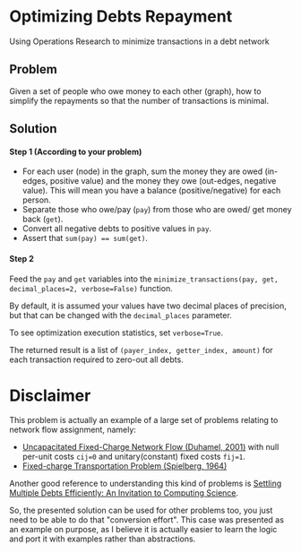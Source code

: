 # Optimizing Debts Repayment
Using Operations Research to minimize transactions in a debt network


## Problem
Given a set of people who owe money to each other (graph), how to simplify the repayments so that the number of transactions is minimal.


## Solution
#### Step 1 (According to your problem)
* For each user (node) in the graph, sum the money they are owed (in-edges, positive value) and the money they owe (out-edges, negative value). This will mean you have a balance (positive/negative) for each person. 
* Separate those who owe/pay (`pay`) from those who are owed/ get money back (`get`). 
* Convert all negative debts to positive values in `pay`.
* Assert that `sum(pay) == sum(get)`.


#### Step 2
Feed the `pay` and `get` variables into the `minimize_transactions(pay, get, decimal_places=2, verbose=False)` function. 

By default, it is assumed your values have two decimal places of precision, but that can be changed with the `decimal_places` parameter.

To see optimization execution statistics, set `verbose=True`.

The returned result is a list of `(payer_index, getter_index, amount)` for each transaction required to zero-out all debts.


# Disclaimer
This problem is actually an example of a large set of problems relating to network flow assignment, namely:
* [Uncapacitated Fixed-Charge Network Flow (Duhamel, 2001)](papers/duhamel2001.pdf) with null per-unit costs `cij=0` and unitary(constant) fixed costs `fij=1`. 
* [Fixed-charge Transportation Problem (Spielberg, 1964)](papers/spielberg1964.pdf)

Another good reference to understanding this kind of problems is [Settling Multiple Debts Efficiently: An Invitation to Computing Science](papers/settling-debts.pdf). 

So, the presented solution can be used for other problems too, you just need to be able to do that "conversion effort". This case was presented as an example on purpose, as I believe it is actually easier to learn the logic and port it with examples rather than abstractions.